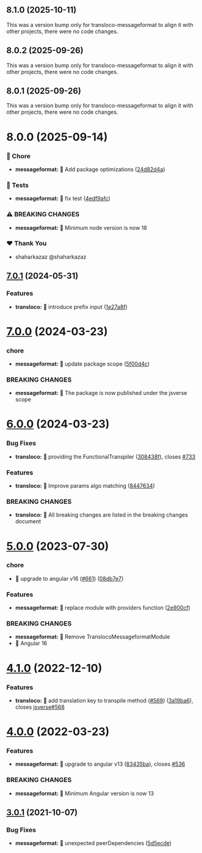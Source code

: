 ## 8.1.0 (2025-10-11)

This was a version bump only for transloco-messageformat to align it with other projects, there were no code changes.

## 8.0.2 (2025-09-26)

This was a version bump only for transloco-messageformat to align it with other projects, there were no code changes.

## 8.0.1 (2025-09-26)

This was a version bump only for transloco-messageformat to align it with other projects, there were no code changes.

# 8.0.0 (2025-09-14)

### 🤖 Chore

- **messageformat:** 🤖 Add package optimizations ([24d82d4a](https://github.com/jsverse/transloco/commit/24d82d4a))

### 💍 Tests

- **messageformat:** 💍 fix test ([4edf9afc](https://github.com/jsverse/transloco/commit/4edf9afc))

### ⚠ BREAKING CHANGES

- **messageformat:** 🧨 Minimum node version is now 18

### ❤️ Thank You

- shaharkazaz @shaharkazaz

## [7.0.1](https://github.com/jsverse/transloco/compare/transloco-messageformat-7.0.0...transloco-messageformat-7.0.1) (2024-05-31)

### Features

- **transloco:** 🎸 introduce prefix input ([1e27a8f](https://github.com/jsverse/transloco/commit/1e27a8fe9922e3e8f4ced0ea3960aca8ae4da92d))

# [7.0.0](https://github.com/jsverse/transloco/compare/transloco-messageformat-6.0.0...transloco-messageformat-7.0.0) (2024-03-23)

### chore

- **messageformat:** 🤖 update package scope ([5f00d4c](https://github.com/jsverse/transloco/commit/5f00d4c3743f4954b81ea1fa1eaef5370f285fda))

### BREAKING CHANGES

- **messageformat:** 🧨 The package is now published under the jsverse scope

# [6.0.0](https://github.com/jsverse/transloco/compare/transloco-messageformat-5.0.0...transloco-messageformat-6.0.0) (2024-03-23)

### Bug Fixes

- **transloco:** 🐛 providing the FunctionalTranspiler ([308438f](https://github.com/jsverse/transloco/commit/308438f7ae93ec3f7733b9b2cb2278f3aecacd33)), closes [#733](https://github.com/jsverse/transloco/issues/733)

### Features

- **transloco:** 🎸 Improve params algo matching ([8447634](https://github.com/jsverse/transloco/commit/8447634588210771047c45072186f20867fd8a2f))

### BREAKING CHANGES

- **transloco:** 🧨 All breaking changes are listed in the breaking changes document

# [5.0.0](https://github.com/jsverse/transloco/compare/transloco-messageformat-4.1.0...transloco-messageformat-5.0.0) (2023-07-30)

### chore

- 🤖 upgrade to angular v16 ([#661](https://github.com/jsverse/transloco/issues/661)) ([08db7e7](https://github.com/jsverse/transloco/commit/08db7e7d1f64846fa0b07123dee8ff5bff20b4f0))

### Features

- **messageformat:** 🎸 replace module with providers function ([2e900cf](https://github.com/jsverse/transloco/commit/2e900cfea00bf13c31eddb1df420f7f685b174bb))

### BREAKING CHANGES

- **messageformat:** 🧨 Remove TranslocoMessageformatModule
- 🧨 Angular 16

# [4.1.0](https://github.com/jsverse/transloco/compare/transloco-messageformat-4.0.0...transloco-messageformat-4.1.0) (2022-12-10)

### Features

- **transloco:** 🎸 add translation key to transpile method ([#569](https://github.com/jsverse/transloco/issues/569)) ([3a19ba6](https://github.com/jsverse/transloco/commit/3a19ba6cde6a96c8d4af893b824400dd7217cd71)), closes [jsverse#568](https://github.com/jsverse/issues/568)

# [4.0.0](https://github.com/jsverse/transloco/compare/transloco-messageformat-3.0.1...transloco-messageformat-4.0.0) (2022-03-23)

### Features

- **messageformat:** 🎸 upgrade to angular v13 ([83435ba](https://github.com/jsverse/transloco/commit/83435ba54f13f83fb10cb25b5cc2628a1c98d42e)), closes [#536](https://github.com/jsverse/transloco/issues/536)

### BREAKING CHANGES

- **messageformat:** 🧨 Minimum Angular version is now 13

## [3.0.1](https://github.com/jsverse/transloco/compare/transloco-messageformat-3.0.0...transloco-messageformat-3.0.1) (2021-10-07)

### Bug Fixes

- **messageformat:** 🐛 unexpected peerDependencies ([5d5ecde](https://github.com/jsverse/transloco/commit/5d5ecde883555394c7f1d8ef381b399b5b75df99))
